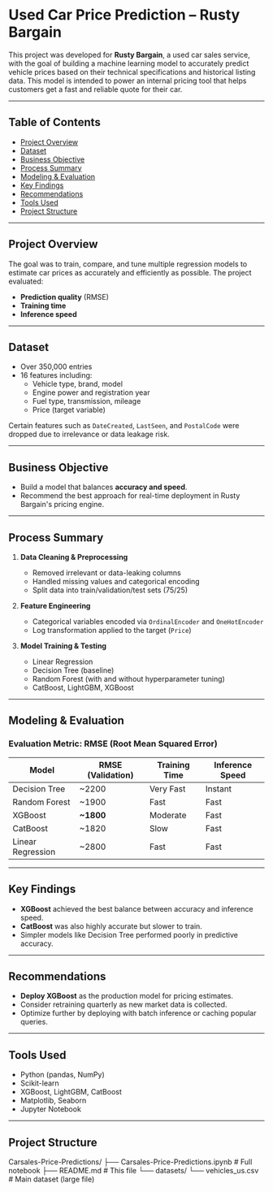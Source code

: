 # Used Car Price Prediction – Rusty Bargain

This project was developed for **Rusty Bargain**, a used car sales service, with the goal of building a machine learning model to accurately predict vehicle prices based on their technical specifications and historical listing data. This model is intended to power an internal pricing tool that helps customers get a fast and reliable quote for their car.

---

## Table of Contents
- [Project Overview](#project-overview)
- [Dataset](#dataset)
- [Business Objective](#business-objective)
- [Process Summary](#process-summary)
- [Modeling & Evaluation](#modeling--evaluation)
- [Key Findings](#key-findings)
- [Recommendations](#recommendations)
- [Tools Used](#tools-used)
- [Project Structure](#project-structure)

---

## Project Overview

The goal was to train, compare, and tune multiple regression models to estimate car prices as accurately and efficiently as possible. The project evaluated:

- **Prediction quality** (RMSE)
- **Training time**
- **Inference speed**

---

## Dataset

- Over 350,000 entries
- 16 features including:
  - Vehicle type, brand, model
  - Engine power and registration year
  - Fuel type, transmission, mileage
  - Price (target variable)

Certain features such as `DateCreated`, `LastSeen`, and `PostalCode` were dropped due to irrelevance or data leakage risk.

---

## Business Objective

- Build a model that balances **accuracy and speed**.
- Recommend the best approach for real-time deployment in Rusty Bargain's pricing engine.

---

## Process Summary

1. **Data Cleaning & Preprocessing**
   - Removed irrelevant or data-leaking columns
   - Handled missing values and categorical encoding
   - Split data into train/validation/test sets (75/25)

2. **Feature Engineering**
   - Categorical variables encoded via `OrdinalEncoder` and `OneHotEncoder`
   - Log transformation applied to the target (`Price`)

3. **Model Training & Testing**
   - Linear Regression
   - Decision Tree (baseline)
   - Random Forest (with and without hyperparameter tuning)
   - CatBoost, LightGBM, XGBoost

---

## Modeling & Evaluation

### Evaluation Metric: RMSE (Root Mean Squared Error)

| Model            | RMSE (Validation) | Training Time | Inference Speed |
|------------------|-------------------|----------------|------------------|
| Decision Tree    | ~2200             | Very Fast      | Instant          |
| Random Forest    | ~1900             | Fast           | Fast             |
| XGBoost          | **~1800**         | Moderate       | Fast             |
| CatBoost         | ~1820             | Slow           | Fast             |
| Linear Regression| ~2800             | Fast           | Fast             |

---

## Key Findings

- **XGBoost** achieved the best balance between accuracy and inference speed.
- **CatBoost** was also highly accurate but slower to train.
- Simpler models like Decision Tree performed poorly in predictive accuracy.

---

## Recommendations

- **Deploy XGBoost** as the production model for pricing estimates.
- Consider retraining quarterly as new market data is collected.
- Optimize further by deploying with batch inference or caching popular queries.

---

## Tools Used

- Python (pandas, NumPy)
- Scikit-learn
- XGBoost, LightGBM, CatBoost
- Matplotlib, Seaborn
- Jupyter Notebook

---

## Project Structure
Carsales-Price-Predictions/
├── Carsales-Price-Predictions.ipynb # Full notebook
├── README.md # This file
└── datasets/
└── vehicles_us.csv # Main dataset (large file)
